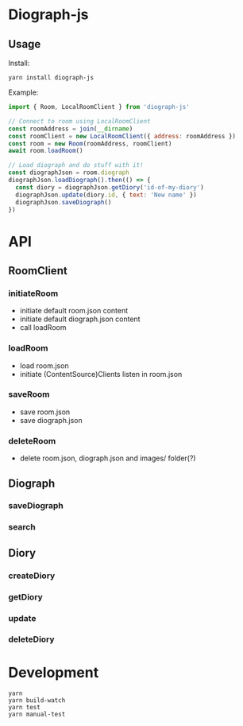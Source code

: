 # Diograph-js

## Usage

Install:

```
yarn install diograph-js
```

Example:

```js
import { Room, LocalRoomClient } from 'diograph-js'

// Connect to room using LocalRoomClient
const roomAddress = join(__dirname)
const roomClient = new LocalRoomClient({ address: roomAddress })
const room = new Room(roomAddress, roomClient)
await room.loadRoom()

// Load diograph and do stuff with it!
const diographJson = room.diograph
diographJson.loadDiograph().then(() => {
  const diory = diographJson.getDiory('id-of-my-diory')
  diographJson.update(diory.id, { text: 'New name' })
  diographJson.saveDiograph()
})
```

# API

## RoomClient

### initiateRoom

- initiate default room.json content
- initiate default diograph.json content
- call loadRoom

### loadRoom

- load room.json
- initiate (ContentSource)Clients listen in room.json

### saveRoom

- save room.json
- save diograph.json

### deleteRoom

- delete room.json, diograph.json and images/ folder(?)

## Diograph

### saveDiograph

### search

## Diory

### createDiory

### getDiory

### update

### deleteDiory

# Development

```
yarn
yarn build-watch
yarn test
yarn manual-test
```
